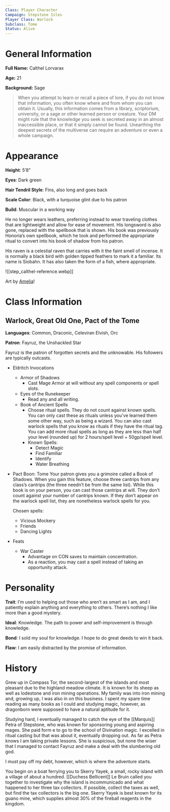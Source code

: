```yaml
---
Class: Player Character
Campaign: Stepstone Isles
Player Class: Warlock
Subclass: Tome
Status: Alive
---
```

# General Information
**Full Name:** Calthel Lorvarax

**Age:** 21

**Background:** Sage
>When you attempt to learn or recall a piece of lore, if you do not know that information, you often know where and from whom you can obtain it. Usually, this information comes from a library, scriptorium, university, or a sage or other learned person or creature. Your DM might rule that the knowledge you seek is secreted away in an almost inaccessible place, or that it simply cannot be found. Unearthing the deepest secrets of the multiverse can require an adventure or even a whole campaign.
# Appearance
**Height**: 5’8”

**Eyes**: Dark green

**Hair Tendril Style**: Fins, also long and goes back

**Scale Color**: Black, with a turquoise glint due to his patron

**Build**: Muscular in a working way

He no longer wears leathers, preferring instead to wear traveling clothes that are lightweight and allow for ease of movement. His longsword is also gone, replaced with the spellbook that is shown. His book was previously Honoria’s own spellbook, which he took and performed the appropriate ritual to convert into his book of shadow from his patron.

His raven is a celestial raven that carries with it the faint smell of incense. It is normally a black bird with golden tipped feathers to mark it a familiar. Its name is Siobahn. It has also taken the form of a fish, where appropriate.

![[step_calthel-reference.webp]]

Art by [Amelia](https://atelieramelia.carrd.co/)!
# Class Information
## Warlock, Great Old One, Pact of the Tome
**Languages**: Common, Draconic, Celeviran Elvish, Orc

**Patron**: Fayruz, the Unshackled Star

Fayruz is the patron of forgotten secrets and the unknowable. His followers are typically outcasts.

- Eldritch Invocations
    - Armor of Shadows
        - Cast Mage Armor at will without any spell components or spell slots.
    - Eyes of the Runekeeper
        - Read any and all writing.
    - Book of Ancient Spells
        - Choose ritual spells. They do not count against known spells. You can only cast these as rituals unless you’ve learned them some other way, such as being a wizard. You can also cast warlock spells that you know as rituals if they have the ritual tag. You can add more ritual spells as long as they are less than half your level (rounded up) for 2 hours/spell level + 50gp/spell level.
        - Known Spells:
            - Detect Magic
            - Find Familiar
            - Identify
            - Water Breathing
- Pact Boon: Tome
	Your patron gives you a grimoire called a Book of Shadows. When you gain this feature, choose three cantrips from any class’s cantrips (the three needn’t be from the same list). While this book is on your person, you can cast those cantrips at will. They don’t count against your number of cantrips known. If they don’t appear on the warlock spell list, they are nonetheless warlock spells for you.
    
    Chosen spells:
	- Vicious Mockery
    - Friends
    - Dancing Lights
- Feats
    - War Caster
        - Advantage on CON saves to maintain concentration.
        - As a reaction, you may cast a spell instead of taking an opportunity attack.
# Personality
**Trait**: I’m used to helping out those who aren’t as smart as I am, and I patiently explain anything and everything to others. There’s nothing I like more than a good mystery.

**Ideal**: Knowledge. The path to power and self-improvement is through knowledge.

**Bond**: I sold my soul for knowledge. I hope to do great deeds to win it back.

**Flaw**: I am easily distracted by the promise of information.
# History
Grew up in Compass Tor, the second-largest of the islands and most pleasant due to the highland meadow climate. It is known for its sheep as well as lodestone and iron mining operations. My family was into iron mining and, growing up, I was also in on this business. I spent my spare time reading as many books as I could and studying magic, however, as dragonborn were supposed to have a natural aptitude for it.

Studying hard, I eventually managed to catch the eye of the [[Marquis]] Petra of Stepstone, who was known for sponsoring young and aspiring mages. She paid form e to go to the school of Divination magic. I excelled in ritual casting but that was about it, eventually dropping out. As far as Petra knows I am taking private lessons. She is suspicious, but none the wiser that I managed to contact Fayruz and make a deal with the slumbering old god.

I must pay off my debt, however, which is where the adventure starts.

You begin on a boat ferrying you to Skerry Yayek, a small, rocky island with a village of about a hundred. [[Duchess Bellicent]] Le Bruin called you together to investigate why the island is incommunicado and what happened to her three tax collectors. If possible, collect the taxes as well, but find the tax collectors is the big one. Skerry Yayek is best known for its guano mine, which supplies almost 30% of the fireball reagents in the kingdom.